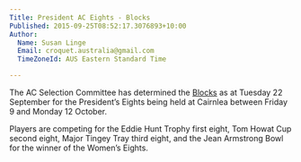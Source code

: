 ```yaml
---
Title: President AC Eights - Blocks
Published: 2015-09-25T08:52:17.3076893+10:00
Author:
  Name: Susan Linge
  Email: croquet.australia@gmail.com
  TimeZoneId: AUS Eastern Standard Time

---
```

The AC Selection Committee has determined the [Blocks](/blocks-presidents-eights.pdf) as at Tuesday 22 September for the President’s Eights being held at Cairnlea between Friday 9 and Monday 12 October.

Players are competing for the Eddie Hunt Trophy first eight, Tom Howat Cup second eight, Major Tingey Tray third eight, and the Jean Armstrong Bowl for the winner of the Women’s Eights.